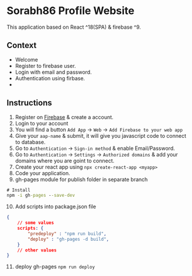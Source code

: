 # Sorabh86 Profile Website
This application based on React ^18(SPA) & firebase ^9. 

## Context
- Welcome
- Register to firebase user.
- Login with email and password.
- Authentication using firbase.
- 

## Instructions
1. Register on [Firebase](https://console.firebase.google.com/) & create a account.
2. Login to your account
3. You will find a button `Add App` -> `Web` -> `Add Firebase to your web app`
4. Give your `aap-name` & submit, it will give you javascript code to connect to database.
5. Go to `Authentication` -> `Sign-in method` & enable Email/Password.
6. Go to `Authentication` -> `Settings` -> `Authorized domains` & add your domains where you are goint to connect.
7. Create your react app using `npx create-react-app <myapp>`
8. Code your application.
9. gh-pages module for publish folder in separate branch
```cmd
# Install
npm -i gh-pages --save-dev
```
10. Add scripts into package.json file
```json
{
    // some values
    scripts: {
        "predeploy" : "npm run build",
        "deploy" : "gh-pages -d build",
    }
    // other values
}
```
11. deploy gh-pages `npm run deploy`

##
